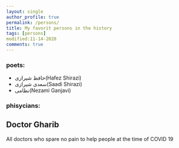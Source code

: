 ```yaml
---
layout: single
author_profile: true
permalink: /persons/
title: My favorit persons in the history
tags: [persons]
modified:11-14-2020
comments: true
---
```


### poets:
* حافظ شیرازی(Hafez Shirazi)
* سعدی شیرازی(Saadi Shirazi)
* نظامی(Nezami Ganjavi)

### phisycians:
Doctor Gharib
---
All doctors who spare no pain to help people at the time of COVID 19